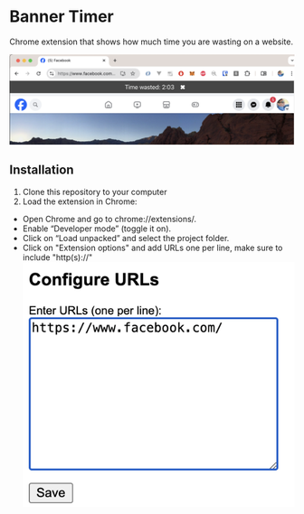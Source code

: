 # Banner Timer
Chrome extension that shows how much time you are wasting on a website.

![example](./bannerimg.png)

## Installation
1. Clone this repository to your computer
2. Load the extension in Chrome:
- Open Chrome and go to chrome://extensions/.
-	Enable “Developer mode” (toggle it on).
- Click on “Load unpacked” and select the project folder.
- Click on "Extension options" and add URLs one per line, make sure to include "http(s)://"
![options](./options.png)

